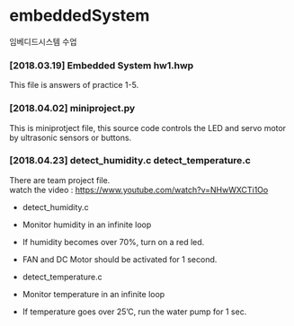 # embeddedSystem
임베디드시스템 수업

### [2018.03.19] Embedded System hw1.hwp
This file is answers of practice 1-5.

### [2018.04.02] miniproject.py
This is miniprotject file, this source code controls the LED and servo motor by ultrasonic sensors or buttons.

### [2018.04.23] detect_humidity.c	detect_temperature.c 
There are team project file.<br>
watch the video : https://www.youtube.com/watch?v=NHwWXCTi1Oo
 
 - detect_humidity.c
  - Monitor humidity in an infinite loop
  - If humidity becomes over 70%, turn on a red led.
  - FAN and DC Motor should be activated for 1 second.

 - detect_temperature.c
  - Monitor temperature in an infinite loop
  - If temperature goes over 25’C, run the water pump for 1 sec.
  
